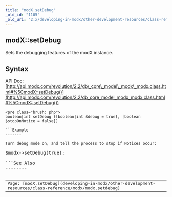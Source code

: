 ```yaml
---
title: "modX.setDebug"
_old_id: "1105"
_old_uri: "2.x/developing-in-modx/other-development-resources/class-reference/modx/modx.setdebug"
---
```


modX::setDebug
--------------

Sets the debugging features of the modX instance.

Syntax
------

API Doc: [http://api.modx.com/revolution/2.2/db\_core\_model\_modx\_modx.class.html#%5CmodX::setDebug()](http://api.modx.com/revolution/2.2/db_core_model_modx_modx.class.html#%5CmodX::setDebug())

```
<pre class="brush: php">
boolean|int setDebug ([boolean|int $debug = true], [boolean $stopOnNotice = false])

```Example
-------

Turn debug mode on, and tell the process to stop if Notices occur:

```
<pre class="brush: php">
$modx->setDebug(true);

```See Also
--------

<table class="tableview" width="100%"><tr><td><span class="icon icon-page">Page:</span> [modX.setDebug](developing-in-modx/other-development-resources/class-reference/modx/modx.setdebug)</td></tr></table>